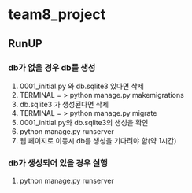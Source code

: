 # team8_project

## RunUP

### db가 없을 경우 db를 생성

1. 0001_initial.py 와 db.sqlite3 있다면 삭제
2. TERMINAL = > python manage.py makemigrations
3. db.sqlite3 가 생성된다면 삭제
4. TERMINAL = > python manage.py migrate
5. 0001_initial.py와 db.sqlite3의 생성을 확인
6. python manage.py runserver
7. 웹 페이지로 이동시 db를 생성을 기다려야 함(약 1시간)

### db가 생성되어 있을 경우 실행

1. python manage.py runserver

